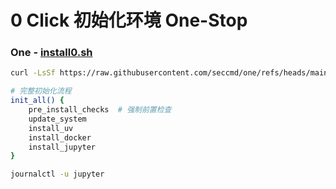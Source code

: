 # 0 Click 初始化环境 One-Stop

### One - [install0.sh](http://install0.sh)

```Bash
curl -LsSf https://raw.githubusercontent.com/seccmd/one/refs/heads/main/install0.sh | bash -s -- all
```

```Bash
# 完整初始化流程
init_all() {
    pre_install_checks  # 强制前置检查
    update_system
    install_uv
    install_docker
    install_jupyter
}

journalctl -u jupyter
```



